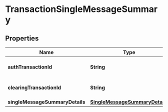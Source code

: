

# TransactionSingleMessageSummary

## Properties

Name | Type | Description | Notes
------------ | ------------- | ------------- | -------------
**authTransactionId** | **String** | Authorization Transaction Identifier |  [optional]
**clearingTransactionId** | **String** | Authorization Transaction Identifier |  [optional]
**singleMessageSummaryDetails** | [**SingleMessageSummaryDetails**](SingleMessageSummaryDetails.md) |  |  [optional]




